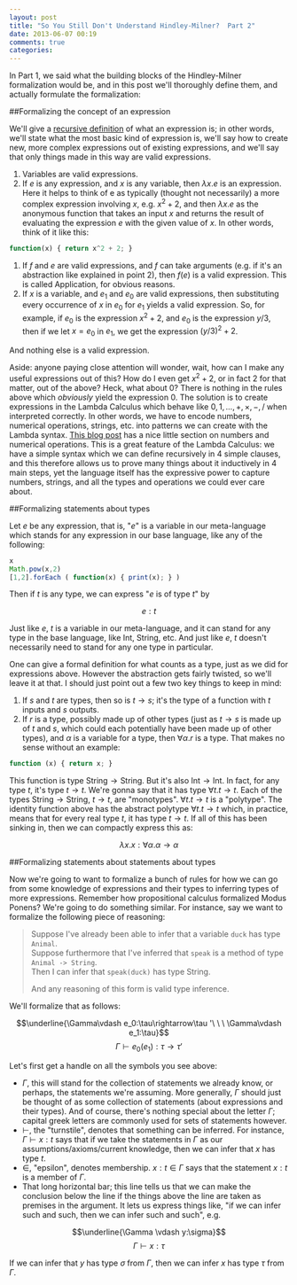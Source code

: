 ```yaml
---
layout: post
title: "So You Still Don't Understand Hindley-Milner?  Part 2"
date: 2013-06-07 00:19
comments: true
categories: 
---
```

In Part 1, we said what the building blocks of the Hindley-Milner formalization would be, and in this post we'll thoroughly define them, and actually formulate the formalization:

##Formalizing the concept of an expression

We'll give a [recursive definition](http://en.wikipedia.org/wiki/Recursive_definition) of what an expression is; in other words, we'll state what the most basic kind of expression is, we'll say how to create new, more complex expressions out of existing expressions, and we'll say that only things made in this way are valid expressions.  

1. Variables are valid expressions.  
1. If $e$ is any expression, and $x$ is any variable, then $\lambda x.e$ is an expression.  Here it helps to think of e as typically (thought not necessarily) a more complex expression involving $x$, e.g. $x^2+2$, and then $\lambda x.e$ as the anonymous function that takes an input $x$ and returns the result of evaluating the expression $e$ with the given value of $x$.  In other words, think of it like this:  
```javascript
function(x) { return x^2 + 2; }
```
1. If $f$ and $e$ are valid expressions, and $f$ can take arguments (e.g. if it's an abstraction like explained in point 2), then $f(e)$ is a valid expression.  This is called Application, for obvious reasons.
1. If $x$ is a variable, and $e_1$ and $e_0$ are valid expressions, then substituting every occurrence of $x$ in $e_0$ for $e_1$ yields a valid expression.  So, for example, if $e_0$ is the expression $x^2 + 2$, and $e_0$ is the expression $y/3$, then if we let $x = e_0$ in $e_1$, we get the expression $(y/3)^2 + 2$.

And nothing else is a valid expression.

Aside: anyone paying close attention will wonder, wait, how can I make any useful expressions out of this?  How do I even get $x^2 + 2$, or in fact $2$ for that matter, out of the above?  Heck, what about $0$?  There is nothing in the rules above which *obviously* yield the expression $0$.  The solution is to create expressions in the Lambda Calculus which behave like $0, 1, \dots, +, \times, -, /$ when interpreted correctly.  In other words, we have to encode numbers, numerical operations, strings, etc. into patterns we can create with the Lambda syntax. [This blog post](http://palmstroem.blogspot.com/2012/05/lambda-calculus-for-absolute-dummies.html) has a nice little section on numbers and numerical operations.  This is a great feature of the Lambda Calculus: we have a simple syntax which we can define recursively in 4 simple clauses, and this therefore allows us to prove many things about it inductively in 4 main steps, yet the language itself has the expressive power to capture numbers, strings, and all the types and operations we could ever care about.

##Formalizing statements about types

Let $e$ be any expression, that is, "$e$" is a variable in our meta-language which stands for any expression in our base language, like any of the following:

```javascript
x
Math.pow(x,2)
[1,2].forEach ( function(x) { print(x); } )
```

Then if $t$ is any type, we can express "$e$ is of type $t$" by  

$$e:t$$  

Just like $e$, $t$ is a variable in our meta-language, and it can stand for any type in the base language, like $\mathrm{Int}$, $\mathrm{String}$, etc.  And just like $e$, $t$ doesn't necessarily need to stand for any one type in particular.  

One can give a formal definition for what counts as a type, just as we did for expressions above.  However the abstraction gets fairly twisted, so we'll leave it at that.  I should just point out a few two key things to keep in mind:   

1. If $s$ and $t$ are types, then so is $t \rightarrow s$; it's the type of a function with $t$ inputs and $s$ outputs.  
1. If $r$ is a type, possibly made up of other types (just as $t \rightarrow s$ is made up of $t$ and $s$, which could each potentially have been made up of other types), and $\alpha$ is a variable for a type, then $\forall \alpha.r$ is a type.  That makes no sense without an example:

```javascript
function (x) { return x; }
```

This function is type $\mathrm{String} \rightarrow \mathrm{String}$.  But it's also $\mathrm{Int} \rightarrow \mathrm{Int}$.  In fact, for any type $t$, it's type $t \rightarrow t$.  We're gonna say that it has type $\forall t. t \rightarrow t$.  Each of the types $\mathrm{String} \rightarrow \mathrm{String}$, $t \rightarrow t$, are "monotypes". $\forall t. t \rightarrow t$ is a "polytype".  The identity function above has the abstract polytype $\forall t. t \rightarrow t$ which, in practice, means that for every real type $t$, it has type $t \rightarrow t$.  If all of this has been sinking in, then we can compactly express this as:

$$\lambda x.x:\forall\alpha.\alpha \rightarrow \alpha$$

##Formalizing statements about statements about types

Now we're going to want to formalize a bunch of rules for how we can go from some knowledge of expressions and their types to inferring types of more expressions.  Remember how propositional calculus formalized Modus Ponens?  We're going to do something similar.  For instance, say we want to formalize the following piece of reasoning:

> Suppose I've already been able to infer that a variable `duck` has type `Animal`.  
> Suppose furthermore that I've inferred that `speak` is a method of type `Animal -> String`.  
> Then I can infer that `speak(duck)` has type String.  
>   
> And any reasoning of this form is valid type inference.

We'll formalize that as follows:

$$\underline{\Gamma\vdash e_0:\tau\rightarrow\tau '\ \ \ \Gamma\vdash e_1:\tau}$$
$$\Gamma\vdash e_0(e_1):\tau \rightarrow \tau '$$

Let's first get a handle on all the symbols you see above:  

* $\Gamma$, this will stand for the collection of statements we already know, or perhaps, the statements we're assuming.  More generally, $\Gamma$ should just be thought of as some collection of statements (about expressions and their types).  And of course, there's nothing special about the letter $\Gamma$; capital greek letters are commonly used for sets of statements however.  
* $\vdash$, the "turnstile", denotes that something can be inferred.  For instance, $\Gamma \vdash x:t$ says that if we take the statements in $\Gamma$ as our assumptions/axioms/current knowledge, then we can infer that $x$ has type $t$.  
* $\in$, "epsilon", denotes membership.  $x:t \in \Gamma$ says that the statement $x:t$ is a member of $\Gamma$.
* That long horizontal bar; this line tells us that we can make the conclusion below the line if the things above the line are taken as premises in the argument.   It lets us express things like, "if we can infer such and such, then we can infer such and such", e.g.  

$$\underline{\Gamma \vdash y:\sigma}$$
$$\Gamma \vdash x:\tau$$  

If we can infer that $y$ has type $\sigma$ from $\Gamma$, then we can infer $x$ has type $\tau$ from $\Gamma$.  
